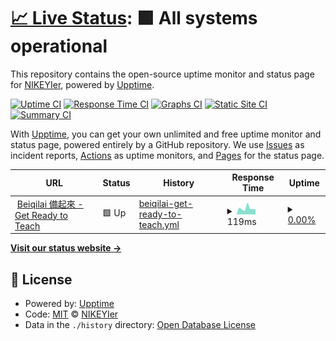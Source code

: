 # [📈 Live Status](https://status.beiqilai.com): <!--live status--> **🟩 All systems operational**

This repository contains the open-source uptime monitor and status page for [NIKEYIer](https://status.beiqilai.com), powered by [Upptime](https://github.com/upptime/upptime).

[![Uptime CI](https://github.com/NIKEYIer/status.beiqilai.com/workflows/Uptime%20CI/badge.svg)](https://github.com/NIKEYIer/status.beiqilai.com/actions?query=workflow%3A%22Uptime+CI%22)
[![Response Time CI](https://github.com/NIKEYIer/status.beiqilai.com/workflows/Response%20Time%20CI/badge.svg)](https://github.com/NIKEYIer/status.beiqilai.com/actions?query=workflow%3A%22Response+Time+CI%22)
[![Graphs CI](https://github.com/NIKEYIer/status.beiqilai.com/workflows/Graphs%20CI/badge.svg)](https://github.com/NIKEYIer/status.beiqilai.com/actions?query=workflow%3A%22Graphs+CI%22)
[![Static Site CI](https://github.com/NIKEYIer/status.beiqilai.com/workflows/Static%20Site%20CI/badge.svg)](https://github.com/NIKEYIer/status.beiqilai.com/actions?query=workflow%3A%22Static+Site+CI%22)
[![Summary CI](https://github.com/NIKEYIer/status.beiqilai.com/workflows/Summary%20CI/badge.svg)](https://github.com/NIKEYIer/status.beiqilai.com/actions?query=workflow%3A%22Summary+CI%22)

With [Upptime](https://upptime.js.org), you can get your own unlimited and free uptime monitor and status page, powered entirely by a GitHub repository. We use [Issues](https://github.com/NIKEYIer/status.beiqilai.com/issues) as incident reports, [Actions](https://github.com/NIKEYIer/status.beiqilai.com/actions) as uptime monitors, and [Pages](https://status.beiqilai.com) for the status page.

<!--start: status pages-->
<!-- This summary is generated by Upptime (https://github.com/upptime/upptime) -->
<!-- Do not edit this manually, your changes will be overwritten -->
<!-- prettier-ignore -->
| URL | Status | History | Response Time | Uptime |
| --- | ------ | ------- | ------------- | ------ |
| <img alt="" src="https://www.beiqilai.com/favicon.ico" height="13"> [Beiqilai 備起來 - Get Ready to Teach](https://www.beiqilai.com/favicon.ico) | 🟩 Up | [beiqilai-get-ready-to-teach.yml](https://github.com/NIKEYIer/status.beiqilai.com/commits/HEAD/history/beiqilai-get-ready-to-teach.yml) | <details><summary><img alt="Response time graph" src="./graphs/beiqilai-get-ready-to-teach/response-time-week.png" height="20"> 119ms</summary><br><a href="https://status.beiqilai.com/history/beiqilai-get-ready-to-teach"><img alt="Response time 111" src="https://img.shields.io/endpoint?url=https%3A%2F%2Fraw.githubusercontent.com%2FNIKEYIer%2Fstatus.beiqilai.com%2FHEAD%2Fapi%2Fbeiqilai-get-ready-to-teach%2Fresponse-time.json"></a><br><a href="https://status.beiqilai.com/history/beiqilai-get-ready-to-teach"><img alt="24-hour response time 102" src="https://img.shields.io/endpoint?url=https%3A%2F%2Fraw.githubusercontent.com%2FNIKEYIer%2Fstatus.beiqilai.com%2FHEAD%2Fapi%2Fbeiqilai-get-ready-to-teach%2Fresponse-time-day.json"></a><br><a href="https://status.beiqilai.com/history/beiqilai-get-ready-to-teach"><img alt="7-day response time 119" src="https://img.shields.io/endpoint?url=https%3A%2F%2Fraw.githubusercontent.com%2FNIKEYIer%2Fstatus.beiqilai.com%2FHEAD%2Fapi%2Fbeiqilai-get-ready-to-teach%2Fresponse-time-week.json"></a><br><a href="https://status.beiqilai.com/history/beiqilai-get-ready-to-teach"><img alt="30-day response time 112" src="https://img.shields.io/endpoint?url=https%3A%2F%2Fraw.githubusercontent.com%2FNIKEYIer%2Fstatus.beiqilai.com%2FHEAD%2Fapi%2Fbeiqilai-get-ready-to-teach%2Fresponse-time-month.json"></a><br><a href="https://status.beiqilai.com/history/beiqilai-get-ready-to-teach"><img alt="1-year response time 115" src="https://img.shields.io/endpoint?url=https%3A%2F%2Fraw.githubusercontent.com%2FNIKEYIer%2Fstatus.beiqilai.com%2FHEAD%2Fapi%2Fbeiqilai-get-ready-to-teach%2Fresponse-time-year.json"></a></details> | <details><summary><a href="https://status.beiqilai.com/history/beiqilai-get-ready-to-teach">0.00%</a></summary><a href="https://status.beiqilai.com/history/beiqilai-get-ready-to-teach"><img alt="All-time uptime 55.17%" src="https://img.shields.io/endpoint?url=https%3A%2F%2Fraw.githubusercontent.com%2FNIKEYIer%2Fstatus.beiqilai.com%2FHEAD%2Fapi%2Fbeiqilai-get-ready-to-teach%2Fuptime.json"></a><br><a href="https://status.beiqilai.com/history/beiqilai-get-ready-to-teach"><img alt="24-hour uptime 0.00%" src="https://img.shields.io/endpoint?url=https%3A%2F%2Fraw.githubusercontent.com%2FNIKEYIer%2Fstatus.beiqilai.com%2FHEAD%2Fapi%2Fbeiqilai-get-ready-to-teach%2Fuptime-day.json"></a><br><a href="https://status.beiqilai.com/history/beiqilai-get-ready-to-teach"><img alt="7-day uptime 0.00%" src="https://img.shields.io/endpoint?url=https%3A%2F%2Fraw.githubusercontent.com%2FNIKEYIer%2Fstatus.beiqilai.com%2FHEAD%2Fapi%2Fbeiqilai-get-ready-to-teach%2Fuptime-week.json"></a><br><a href="https://status.beiqilai.com/history/beiqilai-get-ready-to-teach"><img alt="30-day uptime 0.00%" src="https://img.shields.io/endpoint?url=https%3A%2F%2Fraw.githubusercontent.com%2FNIKEYIer%2Fstatus.beiqilai.com%2FHEAD%2Fapi%2Fbeiqilai-get-ready-to-teach%2Fuptime-month.json"></a><br><a href="https://status.beiqilai.com/history/beiqilai-get-ready-to-teach"><img alt="1-year uptime 34.52%" src="https://img.shields.io/endpoint?url=https%3A%2F%2Fraw.githubusercontent.com%2FNIKEYIer%2Fstatus.beiqilai.com%2FHEAD%2Fapi%2Fbeiqilai-get-ready-to-teach%2Fuptime-year.json"></a></details>

<!--end: status pages-->

[**Visit our status website →**](https://status.beiqilai.com)

## 📄 License

- Powered by: [Upptime](https://github.com/upptime/upptime)
- Code: [MIT](./LICENSE) © [NIKEYIer](https://status.beiqilai.com)
- Data in the `./history` directory: [Open Database License](https://opendatacommons.org/licenses/odbl/1-0/)
